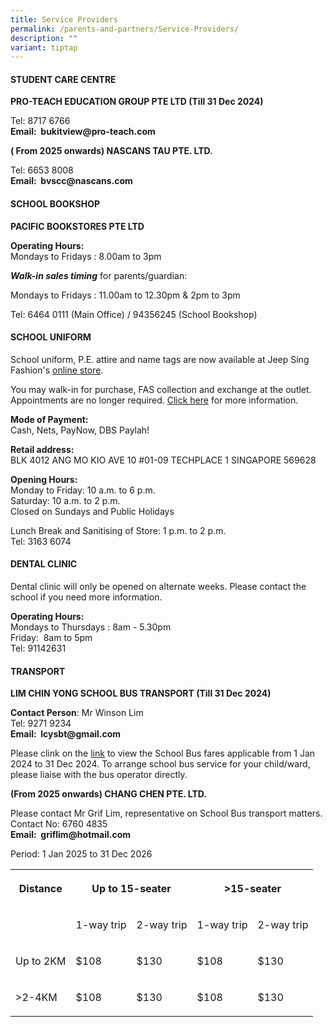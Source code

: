 ```yaml
---
title: Service Providers
permalink: /parents-and-partners/Service-Providers/
description: ""
variant: tiptap
---
```

<h4><strong>STUDENT CARE CENTRE</strong></h4>
<p><strong>PRO-TEACH EDUCATION GROUP PTE LTD (Till 31 Dec 2024)</strong>
</p>
<p>Tel: 8717 6766
<br><strong>Email:&nbsp;&nbsp;bukitview@pro-teach.com</strong>
</p>
<p><strong>( From 2025 onwards) NASCANS TAU PTE. LTD.</strong>
</p>
<p>Tel: 6653 8008
<br><strong>Email:&nbsp;&nbsp;bvscc@nascans.com</strong>
</p>
<h4><strong>SCHOOL BOOKSHOP</strong></h4>
<p><strong>PACIFIC BOOKSTORES PTE LTD</strong>
</p>
<p><strong>Operating Hours:</strong>
<br>Mondays to Fridays :&nbsp;8.00am to 3pm</p>
<p><strong><em>Walk-in sales timing</em></strong> for parents/guardian:</p>
<p>Mondays to Fridays :&nbsp;11.00am to 12.30pm &amp; 2pm to 3pm</p>
<p>Tel:&nbsp;6464 0111 (Main Office) / 94356245 (School Bookshop)</p>
<h4><strong>SCHOOL UNIFORM</strong></h4>
<p>School uniform, P.E. attire and name tags are now available at Jeep Sing
Fashion's <a href="https://jeepsinguniform.com/collections/bukit-view-primary-school" rel="noopener noreferrer nofollow" target="_blank">online store</a>.</p>
<p>You may walk-in for purchase, FAS collection and exchange at the outlet.
Appointments are no longer required. <a href="https://jeepsinguniform.com/pages/appointment-booking" rel="noopener noreferrer nofollow" target="_blank">Click here</a> for
more information.</p>
<p><strong>Mode of Payment:</strong>
<br>Cash, Nets, PayNow, DBS Paylah!</p>
<p><strong>Retail address:</strong>
<br>BLK 4012 ANG MO KIO AVE 10 #01-09 TECHPLACE 1 SINGAPORE 569628</p>
<p><strong>Opening Hours:</strong>
<br>Monday to Friday: 10 a.m. to 6 p.m.
<br>Saturday: 10 a.m. to 2 p.m.
<br>Closed on Sundays and Public Holidays</p>
<p>Lunch Break and Sanitising of Store: 1 p.m. to 2 p.m.
<br>Tel: 3163 6074</p>
<h4><strong>DENTAL CLINIC</strong></h4>
<p>Dental clinic will only be opened on alternate weeks. Please contact the
school if you need more information.</p>
<p><strong>Operating Hours:</strong>&nbsp;&nbsp;
<br>Mondays to Thursdays :&nbsp;8am - 5.30pm
<br>Friday:&nbsp; 8am to 5pm
<br>Tel:&nbsp;91142631</p>
<h4><strong>TRANSPORT</strong></h4>
<p><strong>LIM CHIN YONG SCHOOL BUS TRANSPORT (Till 31 Dec 2024)</strong>
</p>
<p><strong>Contact Person</strong>: Mr Winson Lim
<br>Tel: 9271 9234
<br><strong>Email:&nbsp;&nbsp;lcysbt@gmail.com</strong>
</p>
<p>Please clink on the <a href="/files/Parents%20and%20Partners/Info%20for%20Parents/Info%20for%20Parents/school%20bus%20fares%20applicable%20from%201%20jan%202024%20to%2031%20dec%202024.pdf" rel="noopener noreferrer nofollow" target="_blank">link</a> to
view the School Bus fares applicable from 1 Jan 2024 to 31 Dec 2024. To
arrange school bus service for your child/ward, please liaise with the
bus operator directly.</p>
<p><strong>(From 2025 onwards) CHANG CHEN PTE. LTD.</strong>
</p>
<p>Please contact Mr Grif Lim, representative on School Bus transport matters.
<br>Contact No: 6760 4835
<br><strong>Email:&nbsp;&nbsp;griflim@hotmail.com</strong>
</p>
<p>Period: 1 Jan 2025 to 31 Dec 2026</p>
<table style="minWidth: 125px">
<colgroup>
<col>
<col>
<col>
<col>
<col>
</colgroup>
<tbody>
<tr>
<th rowspan="1" colspan="1">
<p>Distance</p>
</th>
<th rowspan="1" colspan="2">
<p>Up to 15-seater</p>
</th>
<th rowspan="1" colspan="2">
<p>&gt;15-seater</p>
</th>
</tr>
<tr>
<td rowspan="1" colspan="1">
<p></p>
</td>
<td rowspan="1" colspan="1">
<p>1-way trip</p>
</td>
<td rowspan="1" colspan="1">
<p>2-way trip</p>
</td>
<td rowspan="1" colspan="1">
<p>1-way trip</p>
</td>
<td rowspan="1" colspan="1">
<p>2-way trip</p>
</td>
</tr>
<tr>
<td rowspan="1" colspan="1">
<p>Up to 2KM</p>
</td>
<td rowspan="1" colspan="1">
<p>$108</p>
</td>
<td rowspan="1" colspan="1">
<p>$130</p>
</td>
<td rowspan="1" colspan="1">
<p>$108</p>
</td>
<td rowspan="1" colspan="1">
<p>$130</p>
</td>
</tr>
<tr>
<td rowspan="1" colspan="1">
<p>&gt;2-4KM</p>
</td>
<td rowspan="1" colspan="1">
<p>$108</p>
</td>
<td rowspan="1" colspan="1">
<p>$130</p>
</td>
<td rowspan="1" colspan="1">
<p>$108</p>
</td>
<td rowspan="1" colspan="1">
<p>$130</p>
</td>
</tr>
</tbody>
</table>
<p></p>